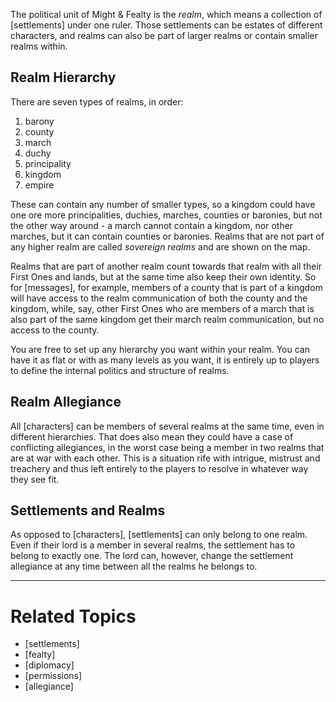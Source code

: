 The political unit of Might & Fealty is the *realm*, which means a collection of [settlements] under one ruler. Those settlements can be estates of different characters, and realms can also be part of larger realms or contain smaller realms within.


Realm Hierarchy
---------------
There are seven types of realms, in order:

1. barony
2. county
3. march
4. duchy
5. principality
6. kingdom
7. empire

These can contain any number of smaller types, so a kingdom could have one ore more principalities, duchies, marches, counties or baronies, but not the other way around - a march cannot contain a kingdom, nor other marches, but it can contain counties or baronies. Realms that are not part of any higher realm are called *sovereign realms* and are shown on the map.

Realms that are part of another realm count towards that realm with all their First Ones and lands, but at the same time also keep their own identity. So for [messages], for example, members of a county that is part of a kingdom will have access to the realm communication of both the county and the kingdom, while, say, other First Ones who are members of a march that is also part of the same kingdom get their march realm communication, but no access to the county.

You are free to set up any hierarchy you want within your realm. You can have it as flat or with as many levels as you want, it is entirely up to players to define the internal politics and structure of realms.


Realm Allegiance
----------------
All [characters] can be members of several realms at the same time, even in different hierarchies. That does also mean they could have a case of conflicting allegiances, in the worst case being a member in two realms that are at war with each other. This is a situation rife with intrigue, mistrust and treachery and thus left entirely to the players to resolve in whatever way they see fit.


Settlements and Realms
----------------------
As opposed to [characters], [settlements] can only belong to one realm. Even if their lord is a member in several realms, the settlement has to belong to exactly one. The lord can, however, change the settlement allegiance at any time between all the realms he belongs to.


---

Related Topics
==============
* [settlements]
* [fealty]
* [diplomacy]
* [permissions]
* [allegiance]
